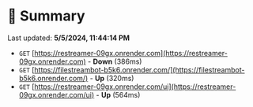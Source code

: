 # 📖 Summary
Last updated: **5/5/2024, 11:44:14 PM**

- `GET` [https://restreamer-09gx.onrender.com](https://restreamer-09gx.onrender.com) - **Down** (386ms)
- `GET` [https://filestreambot-b5k6.onrender.com/](https://filestreambot-b5k6.onrender.com/) - **Up** (320ms)
- `GET` [https://restreamer-09gx.onrender.com/ui](https://restreamer-09gx.onrender.com/ui) - **Up** (564ms)

